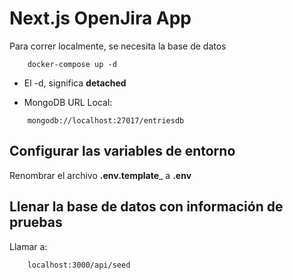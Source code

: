# Next.js OpenJira App
Para correr localmente, se necesita la base de datos
```
    docker-compose up -d
```

* El -d, significa __detached__

* MongoDB URL Local: 
```
    mongodb://localhost:27017/entriesdb
```

## Configurar las variables de entorno
Renombrar el archivo __.env.template___ a __.env__ 

## Llenar la base de datos con información de pruebas

Llamar a:
```
    localhost:3000/api/seed
```